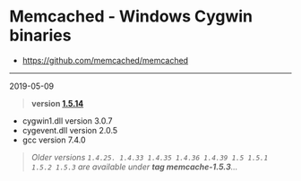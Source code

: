 # Memcached - Windows Cygwin binaries #
- https://github.com/memcached/memcached

----
2019-05-09
> **version [1.5.14](https://github.com/memcached/memcached/tree/1.5.14)**

  - cygwin1.dll version 3.0.7
  - cygevent.dll version 2.0.5
  - gcc version 7.4.0

> *Older versions `1.4.25. 1.4.33 1.4.35 1.4.36 1.4.39 1.5 1.5.1 1.5.2 1.5.3` are available under **tag memcache-1.5.3**...*